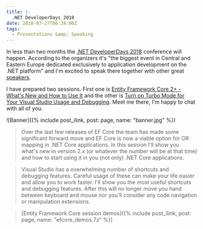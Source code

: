 ```yaml
---
title: |-
  .NET DeveloperDays 2018
date: 2018-07-27T06:34:00Z
tags:
  - Presentations &amp; Speaking
---
```

In less than two months the [.NET DeveloperDays 2018][1] conference will happen. According to the organizers it's "the biggest event in Central and Eastern Europe dedicated exclusively to application development on the .NET platform" and I'm excited to speak there together with other great [speakers][2].

<!-- excerpt -->

I have prepared two sessions. First one is [Entity Framework Core 2+ - What's New and How to Use It][3] and the other is [Turn on Turbo Mode for Your Visual Studio Usage and Debugging][4]. Meet me there, I'm happy to chat with all of you.

![Banner]({% include post_ilink, post: page, name: "banner.jpg" %})

> Over the last few releases of EF Core the team has made some significant forward move and EF Core is now a viable option for OR mapping in .NET Core applications. In this session I'll show you what's new in version 2.x (or whatever the number will be at that time) and how to start using it in you (not only) .NET Core applications.

> Visual Studio has a overwhelming number of shortcuts and debugging features. Careful usage of these can make your life easier and allow you to work faster. I'll show you the most useful shortcuts and debugging features. After this will no longer move you hand between keyboard and mouse nor you'll consider any code navigation or manipulation extensions.

> [Entity Framework Core session demos]({% include post_ilink, post: page, name: "efcore_demos.7z" %})

[1]: http://net.developerdays.pl/
[2]: http://net.developerdays.pl/#speakers
[3]: http://net.developerdays.pl/schedule/entity-framework-core-2-whats-new-and-how-to-use-it/
[4]: http://net.developerdays.pl/schedule/turn-on-turbo-mode-for-your-visual-studio-usage-and-debugging-200/